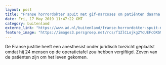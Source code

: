 ```yaml
---
layout: post
title: "Franse horrordokter spuit met gif-narcoses om patiënten daarna ‘heldhaftig’ te redden"
date: Fri, 17 May 2019 11:47:22 GMT
category: buitenland
externe_link: "https://www.ad.nl/buitenland/franse-horrordokter-spuit-met-gif-narcoses-om-patienten-daarna-heldhaftig-te-redden~aef4c9f0/"
feature_image: "https://images3.persgroep.net/rcs/f1ZlCLojkg2YqUEFcOXG9_0A3fY/diocontent/148590587/_fitwidth/400/?appId=21791a8992982cd8da851550a453bd7f&quality=0.7"
---
```


De Franse justitie heeft een anesthesist onder juridisch toezicht geplaatst omdat hij 24 mensen op de operatietafel zou hebben vergiftigd. Zeven van de patiënten zijn om het leven gekomen.
